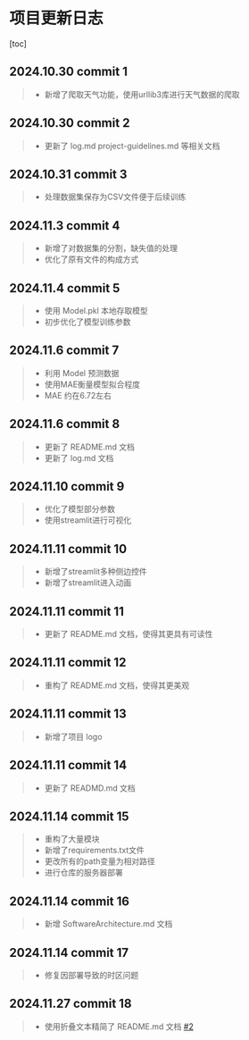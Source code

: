 # 项目更新日志
[toc]
## 2024.10.30 commit 1
>* 新增了爬取天气功能，使用urllib3库进行天气数据的爬取
## 2024.10.30 commit 2
>* 更新了 log.md project-guidelines.md 等相关文档
## 2024.10.31 commit 3
>* 处理数据集保存为CSV文件便于后续训练
## 2024.11.3 commit 4
>* 新增了对数据集的分割，缺失值的处理
>* 优化了原有文件的构成方式
## 2024.11.4 commit 5
>* 使用 Model.pkl 本地存取模型
>* 初步优化了模型训练参数
## 2024.11.6 commit 7
>* 利用 Model 预测数据
>* 使用MAE衡量模型拟合程度
>* MAE 约在6.72左右
## 2024.11.6 commit 8
>* 更新了 README.md 文档
>* 更新了 log.md 文档
## 2024.11.10 commit 9
>* 优化了模型部分参数
>* 使用streamlit进行可视化
## 2024.11.11 commit 10
>* 新增了streamlit多种侧边控件
>* 新增了streamlit进入动画
## 2024.11.11 commit 11
>* 更新了 README.md 文档，使得其更具有可读性
## 2024.11.11 commit 12
>* 重构了 README.md 文档，使得其更美观
## 2024.11.11 commit 13
>* 新增了项目 logo
## 2024.11.11 commit 14
>* 更新了 READMD.md 文档
## 2024.11.14 commit 15
>* 重构了大量模块
>* 新增了requirements.txt文件
>* 更改所有的path变量为相对路径
>* 进行仓库的服务器部署
## 2024.11.14 commit 16
>* 新增 SoftwareArchitecture.md 文档
## 2024.11.14 commit 17
>* 修复因部署导致的时区问题
## 2024.11.27 commit 18
>* 使用折叠文本精简了 README.md 文档 [#2](https://github.com/admin1025/WeatherNow/issues/2)